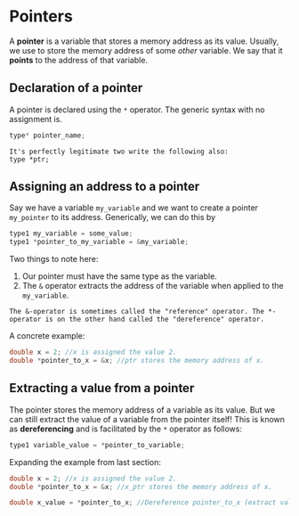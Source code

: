 # Pointers

A **pointer** is a variable that stores a memory address as its value. Usually, we use to store the memory address of some *other* variable. We say that it **points** to the address of that variable.

## Declaration of a pointer

A pointer is declared using the `*` operator. The generic syntax with no assignment is.

```c++
type* pointer_name;
```

```{note}
It's perfectly legitimate two write the following also:
type *ptr;
```

## Assigning an address to a pointer

Say we have a variable `my_variable` and we want to create a pointer `my_pointer` to its address. Generically, we can do this by

```c++
type1 my_variable = some_value;
type1 *pointer_to_my_variable = &my_variable;
```

Two things to note here:
1. Our pointer must have the same type as the variable.
2. The `&` operator extracts the address of the variable when applied to the `my_variable`.

```{note}
The &-operator is sometimes called the "reference" operator. The *-operator is on the other hand called the "dereference" operator.
```

A concrete example:

```c++
double x = 2; //x is assigned the value 2.
double *pointer_to_x = &x; //ptr stores the memory address of x.
```

## Extracting a value from a pointer

The pointer stores the memory address of a variable as its value. But we can still extract the value of a variable from the pointer itself! This is known as **dereferencing** and is facilitated by the `*` operator as follows:

```c++
type1 variable_value = *pointer_to_variable;
```

Expanding the example from last section:

```c++
double x = 2; //x is assigned the value 2.
double *pointer_to_x = &x; //x_ptr stores the memory address of x.

double x_value = *pointer_to_x; //Dereference pointer_to_x (extract value of x).
```
